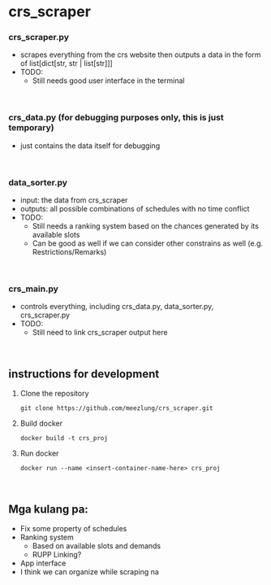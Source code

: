# crs_scraper

### crs_scraper.py 
 - scrapes everything from the crs website then outputs a data in the form of list[dict[str, str | list[str]]]
 - TODO:
   - Still needs good user interface in the terminal 

<br />

### crs_data.py (for debugging purposes only, this is just temporary)
 - just contains the data itself for debugging

<br />

### data_sorter.py
 - input: the data from crs_scraper
 - outputs: all possible combinations of schedules with no time conflict
 - TODO:
   - Still needs a ranking system based on the chances generated by its available slots
   - Can be good as well if we can consider other constrains as well (e.g. Restrictions/Remarks) 

<br />

### crs_main.py
 - controls everything, including crs_data.py, data_sorter.py, crs_scraper.py
 - TODO:
   - Still need to link crs_scraper output here

<br />

## instructions for development
 1. Clone the repository
    ```
    git clone https://github.com/meezlung/crs_scraper.git
    ```

 2. Build docker
    ```
    docker build -t crs_proj
    ```

 3. Run docker
    ```
    docker run --name <insert-container-name-here> crs_proj
    ```

<br />

## Mga kulang pa:
 - Fix some property of schedules 
 - Ranking system
   - Based on available slots and demands  
   - RUPP Linking?  
 - App interface
 - I think we can organize while scraping na

